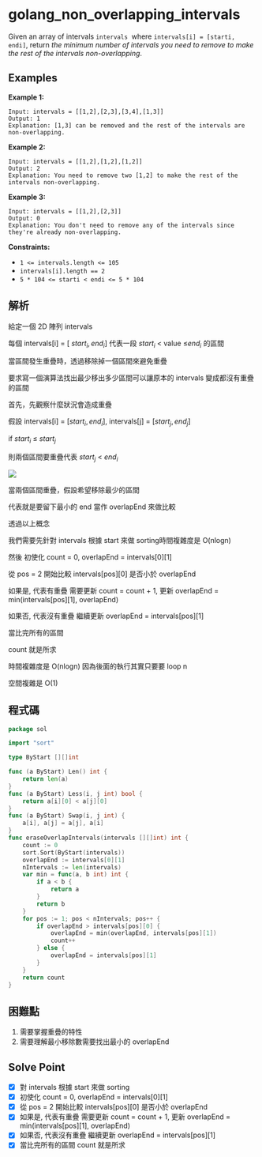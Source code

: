 # golang_non_overlapping_intervals

Given an array of intervals `intervals`
 where `intervals[i] = [starti, endi]`, return *the minimum number of intervals you need to remove to make the rest of the intervals non-overlapping*.

## Examples

**Example 1:**

```
Input: intervals = [[1,2],[2,3],[3,4],[1,3]]
Output: 1
Explanation: [1,3] can be removed and the rest of the intervals are non-overlapping.

```

**Example 2:**

```
Input: intervals = [[1,2],[1,2],[1,2]]
Output: 2
Explanation: You need to remove two [1,2] to make the rest of the intervals non-overlapping.

```

**Example 3:**

```
Input: intervals = [[1,2],[2,3]]
Output: 0
Explanation: You don't need to remove any of the intervals since they're already non-overlapping.

```

**Constraints:**

- `1 <= intervals.length <= 105`
- `intervals[i].length == 2`
- `5 * 104 <= starti < endi <= 5 * 104`

## 解析

給定一個 2D 陣列 intervals 

每個 intervals[i] = [ $start_i, end_i$] 代表一段 $start_i$ < value ≤$end_i$  的區間

當區間發生重疊時，透過移除掉一個區間來避免重疊

要求寫一個演算法找出最少移出多少區間可以讓原本的 intervals 變成都沒有重疊的區間

首先，先觀察什麼狀況會造成重疊

假設 intervals[i] = [$start_i, end_i$], intervals[j] = [$start_j, end_j$]

if $start_i$ ≤ $start_j$ 

則兩個區間要重疊代表 $start_j$ < $end_i$

![](https://i.imgur.com/atDxwr6.png)

當兩個區間重疊，假設希望移除最少的區間

代表就是要留下最小的 end 當作 overlapEnd 來做比較

透過以上概念

我們需要先針對 intervals 根據 start 來做 sorting時間複雜度是 O(nlogn)

然後 初使化 count = 0, overlapEnd = intervals[0][1]

從 pos = 2 開始比較 intervals[pos][0] 是否小於 overlapEnd 

如果是, 代表有重疊 需要更新 count = count + 1, 更新 overlapEnd = min(intervals[pos][1], overlapEnd)

如果否, 代表沒有重疊 繼續更新 overlapEnd = intervals[pos][1] 

當比完所有的區間

count 就是所求

時間複雜度是 O(nlogn) 因為後面的執行其實只要要 loop n

空間複雜是 O(1)

## 程式碼
```go
package sol

import "sort"

type ByStart [][]int

func (a ByStart) Len() int {
	return len(a)
}
func (a ByStart) Less(i, j int) bool {
	return a[i][0] < a[j][0]
}
func (a ByStart) Swap(i, j int) {
	a[i], a[j] = a[j], a[i]
}
func eraseOverlapIntervals(intervals [][]int) int {
	count := 0
	sort.Sort(ByStart(intervals))
	overlapEnd := intervals[0][1]
	nIntervals := len(intervals)
	var min = func(a, b int) int {
		if a < b {
			return a
		}
		return b
	}
	for pos := 1; pos < nIntervals; pos++ {
		if overlapEnd > intervals[pos][0] {
			overlapEnd = min(overlapEnd, intervals[pos][1])
			count++
		} else {
			overlapEnd = intervals[pos][1]
		}
	}
	return count
}

```
## 困難點

1. 需要掌握重疊的特性
2. 需要理解最小移除數需要找出最小的 overlapEnd 

## Solve Point

- [x]  對 intervals 根據 start 來做 sorting
- [x]  初使化 count = 0, overlapEnd = intervals[0][1]
- [x]  從 pos = 2 開始比較 intervals[pos][0] 是否小於 overlapEnd
- [x]  如果是, 代表有重疊 需要更新 count = count + 1, 更新 overlapEnd = min(intervals[pos][1], overlapEnd)
- [x]  如果否, 代表沒有重疊 繼續更新 overlapEnd = intervals[pos][1]
- [x]  當比完所有的區間 count 就是所求